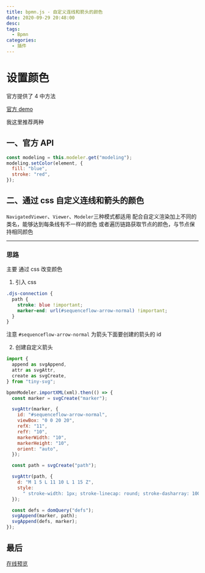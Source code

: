```yaml
---
title: bpmn.js - 自定义连线和箭头的颜色
date: 2020-09-29 20:48:00
desc:
tags:
  - Bpmn
categories:
  - 插件
---
```


# 设置颜色

官方提供了 4 中方法

[官方 demo](https://github.com/bpmn-io/bpmn-js-examples/tree/master/colors)

我这里推荐两种

## 一、官方 API

```js
const modeling = this.modeler.get("modeling");
modeling.setColor(element, {
  fill: "blue",
  stroke: "red",
});
```

## 二、通过 css 自定义连线和箭头的颜色

`NavigatedViewer`、`Viewer`、`Modeler`三种模式都适用
配合自定义渲染加上不同的类名，能够达到每条线有不一样的颜色
或者遍历链路获取节点的颜色，与节点保持相同颜色

---

### 思路

主要 通过 css 改变颜色

1. 引入 css

```css
.djs-connection {
  path {
    stroke: blue !important;
    marker-end: url(#sequenceflow-arrow-normal) !important;
  }
}
```

注意 `#sequenceflow-arrow-normal` 为箭头下面要创建的箭头的 id

2. 创建自定义箭头

```js
import {
  append as svgAppend,
  attr as svgAttr,
  create as svgCreate,
} from "tiny-svg";

bpmnModeler.importXML(xml).then(() => {
  const marker = svgCreate("marker");

  svgAttr(marker, {
    id: "#sequenceflow-arrow-normal",
    viewBox: "0 0 20 20",
    refX: "11",
    refY: "10",
    markerWidth: "10",
    markerHeight: "10",
    orient: "auto",
  });

  const path = svgCreate("path");

  svgAttr(path, {
    d: "M 1 5 L 11 10 L 1 15 Z",
    style:
      " stroke-width: 1px; stroke-linecap: round; stroke-dasharray: 10000, 1; ",
  });

  const defs = domQuery("defs");
  svgAppend(marker, path);
  svgAppend(defs, marker);
});
```

## 最后

[在线预览](http://bpmn-doc.pengliang.online/)

